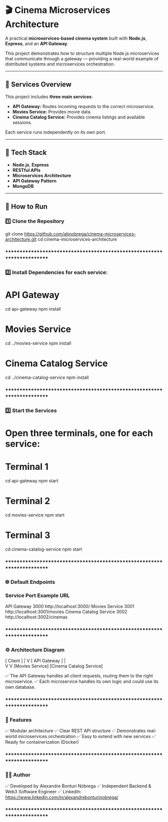 # 🎬 Cinema Microservices Architecture

A practical **microservices-based cinema system** built with **Node.js**, **Express**, and an **API Gateway**.

This project demonstrates how to structure multiple Node.js microservices that communicate through a gateway — providing a real-world example of distributed systems and microservices orchestration.

---

## 📂 Services Overview

This project includes **three main services**:

- **API Gateway:** Routes incoming requests to the correct microservice.
- **Movies Service:** Provides movie data.
- **Cinema Catalog Service:** Provides cinema listings and available sessions.

Each service runs independently on its own port.

---

## 🧩 Tech Stack

- **Node.js**, **Express**
- **RESTful APIs**
- **Microservices Architecture**
- **API Gateway Pattern**
- **MongoDB**

---

## 🚀 How to Run

### 1️⃣ Clone the Repository

git clone https://github.com/abnobrega/cinema-microservices-architecture.git
cd cinema-microservices-architecture

### **********************************************************************

### 2️⃣ Install Dependencies for each service:

# API Gateway
cd api-gateway
npm install

# Movies Service
cd ../movies-service
npm install

# Cinema Catalog Service
cd ../cinema-catalog-service
npm install

### **********************************************************************

### 3️⃣ Start the Services
# Open three terminals, one for each service:

# Terminal 1
cd api-gateway
npm start

# Terminal 2
cd movies-service
npm start

# Terminal 3
cd cinema-catalog-service
npm start

### **********************************************************************

### 🌐 Default Endpoints
### Service	            Port	Example URL
API Gateway	            3000	http://localhost:3000/
Movies Service	        3001	http://localhost:3001/movies
Cinema Catalog Service	3002	http://localhost:3002/cinemas

### **********************************************************************
### ⚙️ Architecture Diagram
[ Client ]
   |
   V
[ API Gateway ]
   |            \
   V             V
[Movies Service] [Cinema Catalog Service]

✅ The API Gateway handles all client requests, routing them to the right microservice.
✅ Each microservice handles its own logic and could use its own database.

### **********************************************************************

### 📝 Features
✅ Modular architecture
✅ Clear REST API structure
✅ Demonstrates real-world microservices orchestration
✅ Easy to extend with new services
✅ Ready for containerization (Docker)

### **********************************************************************

### 👨‍💻 Author
✅ Developed by Alexandre Bonturi Nóbrega
✅ Independent Backend & Web3 Software Engineer
✅ LinkedIn: https://www.linkedin.com/in/alexandrebonturinobrega/

### **********************************************************************


